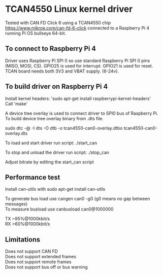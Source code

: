 # TCAN4550 Linux kernel driver

Tested with CAN FD Click 6 using a TCAN4550 chip https://www.mikroe.com/can-fd-6-click connected to a Raspberry Pi 4 running Pi OS bullseye 64-bit.

## To connect to Raspberry Pi 4

Driver uses Raspberry Pi SPI 0 so use standard Raspberry Pi SPI 0 pins (MISO, MOSI, CS). GPIO25 is used for interrupt. GPIO21 is used for reset. TCAN board needs both 3V3 and VBAT supply. (6-24v).

## To build driver on Raspberry Pi 4

Install kernel headers: 'sudo apt-get install raspberrypi-kernel-headers'  
Call 'make'  

A device tree overlay is used to connect driver to SPI0 bus of Raspberry Pi. To build device tree overlay binary from .dts file.  

sudo dtc -@ -I dts -O dtb -o tcan4550-can0-overlay.dtbo tcan4550-can0-overlay.dts  

To load and start driver run script: ./start_can  

To stop and unload the driver run script: ./stop_can  

Adjust bitrate by editing the start_can script  

## Performance test
Install can-utils with sudo apt-get install can-utils  

To generate bus load use cangen can0 -g0 (g0 means no gap between messages)  
To measure busload use canbusload can0@1000000  

TX ~95%@1000kbit/s  
RX >60%@1000kbit/s  

## Limitations
Does not support CAN FD  
Does not support extended frames  
Does not support remote frames  
Does not support bus off or bus warning  


